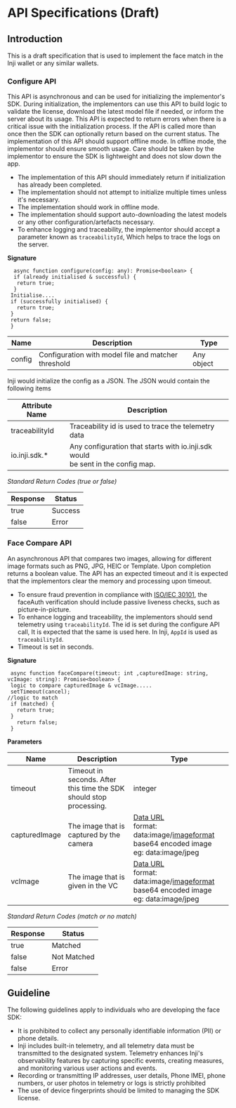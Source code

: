 # API Specifications (Draft)

## Introduction
This is a draft specification that is used to implement the face match in the Inji wallet or any similar wallets. 

### Configure API

This API is asynchronous and can be used for initializing the implementor's SDK. During initialization, the implementors can use this API to build logic to validate the license, download the latest model file if needed, or inform the server about its usage. This API is expected to return errors when there is a critical issue with the initialization process. If the API is called more than once then the SDK can optionally return based on the current status. The implementation of this API should support offline mode. In offline mode, the implementor should ensure smooth usage. Care should be taken by the implementor to ensure the SDK is lightweight and does not slow down the app.
  
* The implementation of this API should immediately return if initialization has already been completed.
* The implementation should not attempt to initialize multiple times unless it's necessary.
* The implementation should work in offline mode.
* The implementation should support auto-downloading the latest models or any other configuration/artefacts necessary. 
* To enhance logging and traceability, the implementor should accept a parameter known as `traceabilityId`, Which helps to trace the logs on the server.

**Signature**

```
  async function configure(config: any): Promise<boolean> {
  if (already initialised & successful) {
   return true;
  }
 Initialise....
 if (successfully initialised) {
   return true;
 }
 return false;
 }
```

| **Name** | **Description**                                     | **Type**   |
| -------- | --------------------------------------------------- | ---------- |
| config   | Configuration with model file and matcher threshold | Any object |


Inji would initialize the config as a JSON. The JSON would contain the following items

 | **Attribute Name** |  **Description**                                     |
 | ------------------ | -----------------------------------------------------|
 | traceabilityId     | Traceability id is used to trace the telemetry data  |
 | io.inji.sdk.*      | Any configuration that starts with io.inji.sdk would <br> be sent in the config map.|                                             |
 

_Standard Return Codes (true or false)_

| **Response** | **Status** |
| ------------ | ---------- |
| true         | Success    |
| false        | Error      |

### Face Compare API

An asynchronous API that compares two images, allowing for different image formats such as PNG, JPG, HEIC or Template. Upon completion returns a boolean value. The API has an expected timeout and it is expected that the implementors clear the memory and processing upon timeout.  

* To ensure fraud prevention in compliance with [ISO/IEC 30101](https://www.iso.org/standard/83828.html), the faceAuth verification should include passive liveness checks, such as picture-in-picture.
* To enhance logging and traceability, the implementors should send telemetry using `traceabilityId`. The id is set during the configure API call, It is expected that the same is used here. In Inji, `AppId` is used as `traceabilityId`.
* Timeout is set in seconds.


**Signature**

```
 async function faceCompare(timeout: int ,capturedImage: string, vcImage: string): Promise<boolean> {
 logic to compare capturedImage & vcImage.....
 setTimeout(cancel);
//logic to match
 if (matched) {
   return true;
 }
   return false;
 }
```

**Parameters**

| **Name**      | **Description**                          | **Type**              |
| ------------- | ---------------------------------------- | --------------------- |
| timeout | Timeout in seconds. After this time the SDK should stop processing. | integer |
| capturedImage | The image that is captured by the camera | [Data URL](https://developer.mozilla.org/en-US/docs/web/http/basics_of_http/data_urls) <br> format: data:image/[imageformat](https://www.iana.org/assignments/media-types/media-types.xhtml#image) base64 encoded image <br> eg: data:image/jpeg |
| vcImage       | The image that is given in the VC | [Data URL](https://developer.mozilla.org/en-US/docs/web/http/basics_of_http/data_urls) <br> format: data:image/[imageformat](https://www.iana.org/assignments/media-types/media-types.xhtml#image) base64 encoded image <br> eg: data:image/jpeg |

_Standard Return Codes (match or no match)_

| R**esponse** | **Status**  |
| ------------ | ----------- |
| true         | Matched     |
| false        | Not Matched |
| false        | Error       |

## Guideline

The following guidelines apply to individuals who are developing the face SDK:

* It is prohibited to collect any personally identifiable information (PII) or phone details.
* Inji includes built-in telemetry, and all telemetry data must be transmitted to the designated system. Telemetry enhances Inji's observability features by capturing specific events, creating measures, and monitoring various user actions and events.
* Recording or transmitting IP addresses, user details, Phone IMEI, phone numbers, or user photos in telemetry or logs is strictly prohibited
* The use of device fingerprints should be limited to managing the SDK license.

